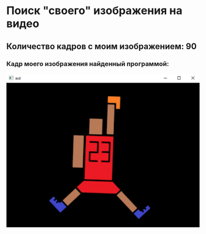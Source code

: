 # Поиск "своего" изображения на видео

## Количество кадров с моим изображением: 90
### Кадр моего изображения найденный программой:
![image](pic/Screenshot_2.png)